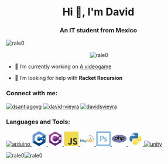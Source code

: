 <h1 align="center">Hi 👋, I'm David</h1>
<h3 align="center">An IT student from Mexico</h3>

<p align="left"> <img src="https://komarev.com/ghpvc/?username=rale0&label=Profile%20views&color=0e75b6&style=flat"  alt="rale0" /> </p>

<p align="center">&nbsp;<img align="center" src="https://github-readme-stats.vercel.app/api?username=rale0&show_icons=true&theme=transparent" alt="rale0" /></p>

- 🔭 I’m currently working on [A videogame](https://github.com/MiguelCabreraVictoria/DAMIJODA_GAME)

- 🤝 I’m looking for help with **Racket Recursion**

<h3 align="left">Connect with me:</h3>
<p align="left">
<a href="https://twitter.com/dsantiagovg" target="blank"><img align="center" src="https://raw.githubusercontent.com/rahuldkjain/github-profile-readme-generator/master/src/images/icons/Social/twitter.svg" alt="dsantiagovg" height="30" width="40" /></a>
<a href="https://linkedin.com/in/david-vieyra" target="blank"><img align="center" src="https://raw.githubusercontent.com/rahuldkjain/github-profile-readme-generator/master/src/images/icons/Social/linked-in-alt.svg" alt="david-vieyra" height="30" width="40" /></a>
<a href="https://instagram.com/davidsvieyra" target="blank"><img align="center" src="https://raw.githubusercontent.com/rahuldkjain/github-profile-readme-generator/master/src/images/icons/Social/instagram.svg" alt="davidsvieyra" height="30" width="40" /></a>
</p>

<h3 align="left">Languages and Tools:</h3>
<p align="left"> <a href="https://www.arduino.cc/" target="_blank" rel="noreferrer"> <img src="https://cdn.worldvectorlogo.com/logos/arduino-1.svg" alt="arduino" width="40" height="40"/> </a> <a href="https://www.w3schools.com/cpp/" target="_blank" rel="noreferrer"> <img src="https://raw.githubusercontent.com/devicons/devicon/master/icons/cplusplus/cplusplus-original.svg" alt="cplusplus" width="40" height="40"/> </a> <a href="https://www.w3schools.com/cs/" target="_blank" rel="noreferrer"> <img src="https://raw.githubusercontent.com/devicons/devicon/master/icons/csharp/csharp-original.svg" alt="csharp" width="40" height="40"/> </a> <a href="https://developer.mozilla.org/en-US/docs/Web/JavaScript" target="_blank" rel="noreferrer"> <img src="https://raw.githubusercontent.com/devicons/devicon/master/icons/javascript/javascript-original.svg" alt="javascript" width="40" height="40"/> </a> <a href="https://www.mysql.com/" target="_blank" rel="noreferrer"> <img src="https://raw.githubusercontent.com/devicons/devicon/master/icons/mysql/mysql-original-wordmark.svg" alt="mysql" width="40" height="40"/> </a> <a href="https://www.photoshop.com/en" target="_blank" rel="noreferrer"> <img src="https://raw.githubusercontent.com/devicons/devicon/master/icons/photoshop/photoshop-line.svg" alt="photoshop" width="40" height="40"/> </a> <a href="https://www.php.net" target="_blank" rel="noreferrer"> <img src="https://raw.githubusercontent.com/devicons/devicon/master/icons/php/php-original.svg" alt="php" width="40" height="40"/> </a> <a href="https://www.python.org" target="_blank" rel="noreferrer"> <img src="https://raw.githubusercontent.com/devicons/devicon/master/icons/python/python-original.svg" alt="python" width="40" height="40"/> </a> <a href="https://unity.com/" target="_blank" rel="noreferrer"> <img src="https://www.vectorlogo.zone/logos/unity3d/unity3d-icon.svg" alt="unity" width="40" height="40"/> </a> </p>

<p align="center"><img align="left" src="https://github-readme-stats.vercel.app/api/top-langs?username=rale0&show_icons=true&theme=transparent&layout=compact" alt="rale0" /></p>


<p align="center"><img align="left" src="https://github-readme-streak-stats.herokuapp.com/?user=rale0&theme=transparent" alt="rale0" /></p>
